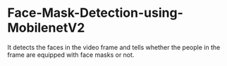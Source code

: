 # Face-Mask-Detection-using-MobilenetV2
It detects the faces in the video frame and tells whether the people in the frame are equipped with face masks or not.
